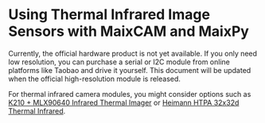 # Using Thermal Infrared Image Sensors with MaixCAM and MaixPy

Currently, the official hardware product is not yet available. If you only need low resolution, you can purchase a serial or I2C module from online platforms like Taobao and drive it yourself. This document will be updated when the official high-resolution module is released.

For thermal infrared camera modules, you might consider options such as [K210 + MLX90640 Infrared Thermal Imager](https://neucrack.com/p/189) or [Heimann HTPA 32x32d Thermal Infrared](https://neucrack.com/p/199).

